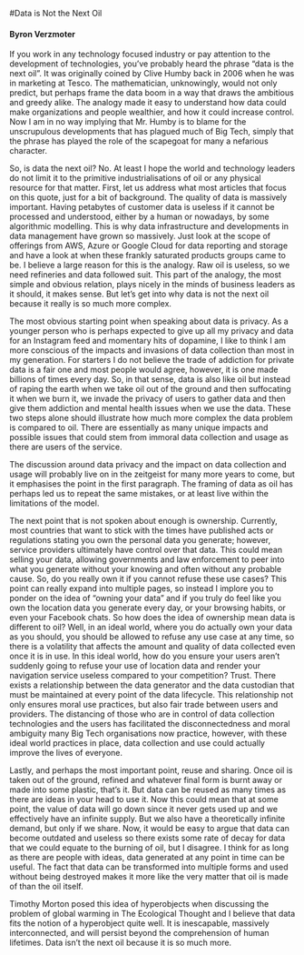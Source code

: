 #Data is Not the Next Oil
#### Byron Verzmoter
If you work in any technology focused industry or pay attention to the development of technologies, 
you’ve probably heard the phrase “data is the next oil”. It was originally coined by Clive Humby back 
in 2006 when he was in marketing at Tesco. The mathematician, unknowingly, would not only predict, 
but perhaps frame the data boom in a way that draws the ambitious and greedy alike. The analogy made it 
easy to understand how data could make organizations and people wealthier, and how it could increase control. 
Now I am in no way implying that Mr. Humby is to blame for the unscrupulous developments that has plagued 
much of Big Tech, simply that the phrase has played the role of the scapegoat for many a nefarious character. 

So, is data the next oil? No. At least I hope the world and technology leaders do not limit it to the primitive 
industrialisations of oil or any physical resource for that matter. First, let us address what most articles 
that focus on this quote, just for a bit of background. The quality of data is massively important. Having 
petabytes of customer data is useless if it cannot be processed and understood, either by a human or nowadays, 
by some algorithmic modelling. This is why data infrastructure and developments in data management have grown 
so massively. Just look at the scope of offerings from AWS, Azure or Google Cloud for data reporting and storage
 and have a look at when these frankly saturated products groups came to be. I believe a large reason for this 
 is the analogy. Raw oil is useless, so we need refineries and data followed suit. This part of the analogy, 
 the most simple and obvious relation, plays nicely in the minds of business leaders as it should, it makes 
 sense. But let’s get into why data is not the next oil because it really is so much more complex.
 
The most obvious starting point when speaking about data is privacy. As a younger person who is perhaps expected 
to give up all my privacy and data for an Instagram feed and momentary hits of dopamine, I like to think I am 
more conscious of the impacts and invasions of data collection than most in my generation. For starters I do 
not believe the trade of addiction for private data is a fair one and most people would agree, however, it is
one made billions of times every day. So, in that sense, data is also like oil but instead of raping the earth
when we take oil out of the ground and then suffocating it when we burn it, we invade the privacy of users to
gather data and then give them addiction and mental health issues when we use the data. These two steps alone 
should illustrate how much more complex the data problem is compared to oil. There are essentially as many unique 
impacts and possible issues that could stem from immoral data collection and usage as there are users of the service.
   
The discussion around data privacy and the impact on data collection and usage will probably live on in the zeitgeist
 for many more years to come, but it emphasises the point in the first paragraph. The framing of data as oil has 
 perhaps led us to repeat the same mistakes, or at least live within the limitations of the model.
 
The next point that is not spoken about enough is ownership. Currently, most countries that want to stick with the 
times have published acts or regulations stating you own the personal data you generate; however, service providers 
ultimately have control over that data. This could mean selling your data, allowing governments and law enforcement 
to peer into what you generate without your knowing and often without any probable cause. So, do you really own it 
if you cannot refuse these use cases? This point can really expand into multiple pages, so instead I implore you to
ponder on the idea of “owning your data” and if you truly do feel like you own the location data you generate 
every day, or your browsing habits, or even your Facebook chats. So how does the idea of ownership mean data
is different to oil? Well, in an ideal world, where you do actually own your data as you should, you should be 
allowed to refuse any use case at any time, so there is a volatility that affects the amount and quality of data
collected even once it is in use. In this ideal world, how do you ensure your users aren’t suddenly going to 
refuse your use of location data and render your navigation service useless compared to your competition? Trust.
There exists a relationship between the data generator and the data custodian that must be maintained at every
point of the data lifecycle. This relationship not only ensures moral use practices, but also fair trade between
users and providers. The distancing of those who are in control of data collection technologies and the users
has facilitated the disconnectedness and moral ambiguity many Big Tech organisations now practice, however,
with these ideal world practices in place, data collection and use could actually improve the lives of everyone.
        
Lastly, and perhaps the most important point, reuse and sharing. Once oil is taken out of the ground, refined and 
whatever final form is burnt away or made into some plastic, that’s it. But data can be reused as many times as 
there are ideas in your head to use it. Now this could mean that at some point, the value of data will go down since
it never gets used up and we effectively have an infinite supply. But we also have a theoretically infinite demand, 
but only if we share. Now, it would be easy to argue that data can become outdated and useless so there exists some
rate of decay for data that we could equate to the burning of oil, but I disagree. I think for as long as there are
people with ideas, data generated at any point in time can be useful. The fact that data can be transformed into
multiple forms and used without being destroyed makes it more like the very matter that oil is made of than the oil itself.

Timothy Morton posed this idea of hyperobjects when discussing the problem of global warming in The Ecological Thought
and I believe that data fits the notion of a hyperobject quite well. It is inescapable, massively interconnected, and 
will persist beyond the comprehension of human lifetimes. Data isn’t the next oil because it is so much more. 
